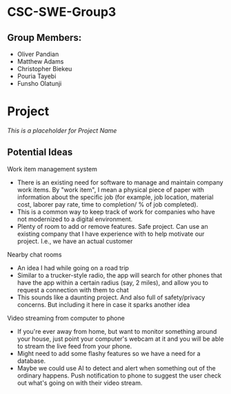 # CSC-SWE-Group3
## Group Members:
- Oliver Pandian
- Matthew Adams
- Christopher Biekeu
- Pouria Tayebi
- Funsho Olatunji

# Project
*This is a placeholder for Project Name*
## Potential Ideas
Work item management system
- There is an existing need for software to manage and maintain company work items. By "work item", I mean a physical piece of paper with information about the specific job (for example, job location, material cost, laborer pay rate, time to completion/ % of job completed).
- This is a common way to keep track of work for companies who have not modernized to a digital environment.
- Plenty of room to add or remove features. Safe project. Can use an existing company that I have experience with to help motivate our project. I.e., we have an actual customer

Nearby chat rooms
- An idea I had while going on a road trip
- Similar to a trucker-style radio, the app will search for other phones that have the app within a certain radius (say, 2 miles), and allow you to request a connection with them to chat
- This sounds like a daunting project. And also full of safety/privacy concerns. But including it here in case it sparks another idea

Video streaming from computer to phone
- If you're ever away from home, but want to monitor something around your house, just point your computer's webcam at it and you will be able to stream the live feed from your phone.
- Might need to add some flashy features so we have a need for a database.
- Maybe we could use AI to detect and alert when something out of the ordinary happens. Push notification to phone to suggest the user check out what's going on with their video stream.

